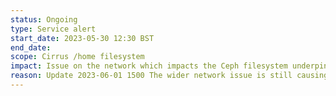 ```yaml
---
status: Ongoing
type: Service alert
start_date: 2023-05-30 12:30 BST
end_date: 
scope: Cirrus /home filesystem
impact: Issue on the network which impacts the Ceph filesystem underpinning /home on Cirrus. /home is currently unavailable to users. 
reason: Update 2023-06-01 1500 The wider network issue is still causing problems for /home. The systems team are working with the vendors to try and resolve the issues.  
---
```

